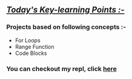 ## <ins>*Today's Key-learning Points :-*</ins>
### Projects based on following concepts :-

- For Loops
- Range Function 
- Code Blocks

### You can checkout my repl, click [here](https://replit.com/@SHrEE010/Day-5#main.py)

